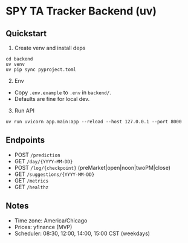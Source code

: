 # SPY TA Tracker Backend (uv)

## Quickstart

1) Create venv and install deps

```
cd backend
uv venv
uv pip sync pyproject.toml
```

2) Env

- Copy `.env.example` to `.env` in `backend/`.
- Defaults are fine for local dev.

3) Run API

```
uv run uvicorn app.main:app --reload --host 127.0.0.1 --port 8000
```

## Endpoints
- POST `/prediction`
- GET `/day/{YYYY-MM-DD}`
- POST `/log/{checkpoint}` (preMarket|open|noon|twoPM|close)
- GET `/suggestions/{YYYY-MM-DD}`
- GET `/metrics`
- GET `/healthz`

## Notes
- Time zone: America/Chicago
- Prices: yfinance (MVP)
- Scheduler: 08:30, 12:00, 14:00, 15:00 CST (weekdays)
